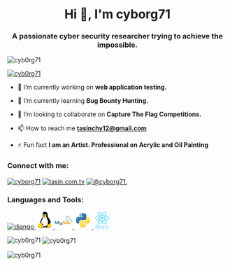 <h1 align="center">Hi 👋, I'm cyborg71</h1>
<h3 align="center">A passionate cyber security researcher trying to achieve the impossible.</h3>

<p align="left"> <img src="https://komarev.com/ghpvc/?username=cyb0rg71&label=Profile%20views&color=0e75b6&style=flat" alt="cyb0rg71" /> </p>

<p align="left"> <a href="https://github.com/ryo-ma/github-profile-trophy"><img src="https://github-profile-trophy.vercel.app/?username=cyb0rg71" alt="cyb0rg71" /></a> </p>

- 🔭 I’m currently working on **web application testing.**

- 🌱 I’m currently learning **Bug Bounty Hunting.**

- 👯 I’m looking to collaborate on **Capture The Flag Competitions.**

- 📫 How to reach me **tasinchy12@gmail.com**

- ⚡ Fun fact **I am an Artist. Professional on Acrylic and Oil Painting**

<h3 align="left">Connect with me:</h3>
<p align="left">
<a href="https://linkedin.com/in/cyborg71" target="blank"><img align="center" src="https://raw.githubusercontent.com/rahuldkjain/github-profile-readme-generator/master/src/images/icons/Social/linked-in-alt.svg" alt="cyborg71" height="30" width="40" /></a>
<a href="https://fb.com/tasin.com.tv" target="blank"><img align="center" src="https://raw.githubusercontent.com/rahuldkjain/github-profile-readme-generator/master/src/images/icons/Social/facebook.svg" alt="tasin.com.tv" height="30" width="40" /></a>
<a href="https://www.youtube.com/c/@cyborg71." target="blank"><img align="center" src="https://raw.githubusercontent.com/rahuldkjain/github-profile-readme-generator/master/src/images/icons/Social/youtube.svg" alt="@cyborg71." height="30" width="40" /></a>
</p>

<h3 align="left">Languages and Tools:</h3>
<p align="left"> <a href="https://www.djangoproject.com/" target="_blank" rel="noreferrer"> <img src="https://cdn.worldvectorlogo.com/logos/django.svg" alt="django" width="40" height="40"/> </a> <a href="https://www.linux.org/" target="_blank" rel="noreferrer"> <img src="https://raw.githubusercontent.com/devicons/devicon/master/icons/linux/linux-original.svg" alt="linux" width="40" height="40"/> </a> <a href="https://www.mysql.com/" target="_blank" rel="noreferrer"> <img src="https://raw.githubusercontent.com/devicons/devicon/master/icons/mysql/mysql-original-wordmark.svg" alt="mysql" width="40" height="40"/> </a> <a href="https://www.python.org" target="_blank" rel="noreferrer"> <img src="https://raw.githubusercontent.com/devicons/devicon/master/icons/python/python-original.svg" alt="python" width="40" height="40"/> </a> <a href="https://reactjs.org/" target="_blank" rel="noreferrer"> <img src="https://raw.githubusercontent.com/devicons/devicon/master/icons/react/react-original-wordmark.svg" alt="react" width="40" height="40"/> </a> </p>

<p><img align="left" src="https://github-readme-stats.vercel.app/api/top-langs?username=cyb0rg71&show_icons=true&locale=en&layout=compact" alt="cyb0rg71" /></p>

<p>&nbsp;<img align="center" src="https://github-readme-stats.vercel.app/api?username=cyb0rg71&show_icons=true&locale=en" alt="cyb0rg71" /></p>

<p><img align="center" src="https://github-readme-streak-stats.herokuapp.com/?user=cyb0rg71&" alt="cyb0rg71" /></p>

